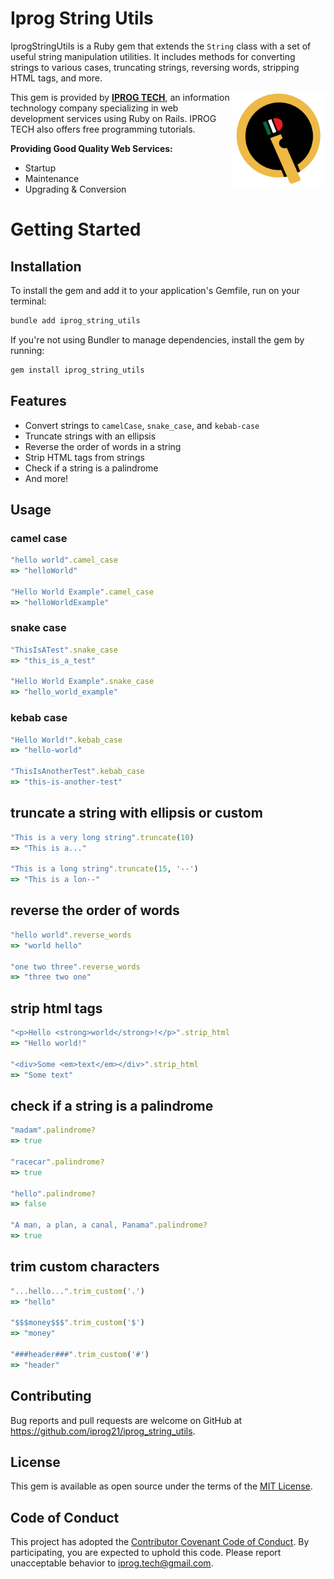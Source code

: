 # Iprog String Utils

IprogStringUtils is a Ruby gem that extends the `String` class with a set of useful string manipulation utilities. It includes methods for converting strings to various cases, truncating strings, reversing words, stripping HTML tags, and more.

 <img src="https://github.com/iprog21/iprog_export_model_to_xlsx/blob/main/iprog-logo.png" width="150" alt="IPROG TECH" align="right" />

 This gem is provided by [**IPROG TECH**](https://www.iprog.tech/), an information technology company specializing in web development services using Ruby on Rails. IPROG TECH also offers free programming tutorials.

**Providing Good Quality Web Services:**
- Startup
- Maintenance
- Upgrading & Conversion

# Getting Started

## Installation
To install the gem and add it to your application's Gemfile, run on your terminal:

```bash
bundle add iprog_string_utils
```

If you're not using Bundler to manage dependencies, install the gem by running:

```bash
gem install iprog_string_utils
```

## Features

- Convert strings to `camelCase`, `snake_case`, and `kebab-case`
- Truncate strings with an ellipsis
- Reverse the order of words in a string
- Strip HTML tags from strings
- Check if a string is a palindrome
- And more!

## Usage
 ### camel case
 ```ruby
 "hello world".camel_case
 => "helloWorld"

 "Hello World Example".camel_case
 => "helloWorldExample"
 ```

### snake case
```ruby
"ThisIsATest".snake_case
=> "this_is_a_test"

"Hello World Example".snake_case
=> "hello_world_example"
```

### kebab case
```ruby
"Hello World!".kebab_case
=> "hello-world"

"ThisIsAnotherTest".kebab_case
=> "this-is-another-test"
```

## truncate a string with ellipsis or custom
```ruby
"This is a very long string".truncate(10)
=> "This is a..."

"This is a long string".truncate(15, '--')
=> "This is a lon--"
```

## reverse the order of words
```ruby
"hello world".reverse_words
=> "world hello"

"one two three".reverse_words
=> "three two one"
```

## strip html tags
```ruby
"<p>Hello <strong>world</strong>!</p>".strip_html
=> "Hello world!"

"<div>Some <em>text</em></div>".strip_html
=> "Some text"
```

## check if a string is a palindrome
```ruby
"madam".palindrome?
=> true

"racecar".palindrome?
=> true

"hello".palindrome?
=> false

"A man, a plan, a canal, Panama".palindrome?
=> true
```

## trim custom characters
```ruby
"...hello...".trim_custom('.')
=> "hello"

"$$$money$$$".trim_custom('$')
=> "money"

"###header###".trim_custom('#')
=> "header"
```

## Contributing
Bug reports and pull requests are welcome on GitHub at https://github.com/iprog21/iprog_string_utils.

## License
This gem is available as open source under the terms of the [MIT License](https://opensource.org/licenses/MIT).

## Code of Conduct
This project has adopted the [Contributor Covenant Code of Conduct](./CODE_OF_CONDUCT.md). By participating, you are expected to uphold this code. Please report unacceptable behavior to iprog.tech@gmail.com.
